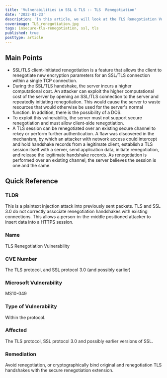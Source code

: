 ```yaml
---
title: 'Vulnerabilities in SSL & TLS :- TLS  Renegotiation'
date: '2022-01-23'
description: 'In this article, we will look at the TLS Renegotiation Vulnerability in the SSL and TLS protocols. This is a plaintext injection attack into previously sent packets. TLS and SSL 3.0 do not correctly associate renegotiation handshakes with existing connections. This allows a person-in-the-middle positioned attacker to insert data into a HTTPS session.'
coverimage: TLS_renegotiation.jpg
tags: insecure-tls-renegotiation, ssl, tls
published: true
posttype: article
---
```

## Main Points

- SSL/TLS client-initiated renegotiation is a feature that allows the client to renegotiate new encryption parameters for an SSL/TLS connection within a single TCP connection.
- During the SSL/TLS handshake, the server incurs a higher computational cost. An attacker can exploit the higher computational cost of the server by opening an SSL/TLS connection to the server and repeatedly initiating renegotiation. This would cause the server to waste resources that would otherwise be used for the server's normal function. In addition, there is the possibility of a DOS.
- To exploit this vulnerability, the server must not support secure renegotiation and must allow client-side renegotiation.
- A TLS session can be renegotiated over an existing secure channel to rekey or perform further authentication. A flaw was discovered in the mechanism, by which an attacker with network access could intercept and hold handshake records from a legitimate client, establish a TLS session itself with a server, send application data, initiate renegotiation, and release the legitimate handshake records. As renegotiation is performed over an existing channel, the server believes the session is one and the same.

## Quick Reference

### TLDR

This is a plaintext injection attack into previously sent packets. TLS and SSL 3.0 do not correctly associate renegotiation handshakes with existing connections. This allows a person-in-the-middle positioned attacker to insert data into a HTTPS session.
 
### Name

TLS Renegotiation Vulnerability

### CVE Number

The TLS protocol, and SSL protocol 3.0 (and possibly earlier)

### Microsoft Vulnerability

MS10-049

### Type of Vulnerability

Within the protocol. 

### Affected

The TLS protocol, SSL protocol 3.0 and possibly earlier versions of SSL. 

### Remediation

Avoid renegotiation, or cryptographically bind original and renegotiation TLS handshakes with the secure renegotiation extension.